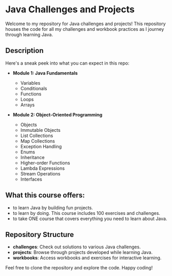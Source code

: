 # Java Challenges and Projects

Welcome to my repository for Java challenges and projects! This repository houses the code for all my challenges and workbook practices as I journey through learning Java.

## Description

Here's a sneak peek into what you can expect in this repo:

- **Module 1: Java Fundamentals**
  - Variables
  - Conditionals
  - Functions
  - Loops
  - Arrays

- **Module 2: Object-Oriented Programming**
  - Objects
  - Immutable Objects
  - List Collections
  - Map Collections
  - Exception Handling
  - Enums
  - Inheritance
  - Higher-order Functions
  - Lambda Expressions
  - Stream Operations
  - Interfaces



## What this course offers:

- to learn Java by building fun projects.
- to learn by doing. This course includes 100 exercises and challenges.
- to take ONE course that covers everything you need to learn about Java.

## Repository Structure

- **challenges**: Check out solutions to various Java challenges.
- **projects**: Browse through projects developed while learning Java.
- **workbooks**: Access workbooks and exercises for interactive learning.

Feel free to clone the repository and explore the code. Happy coding!

